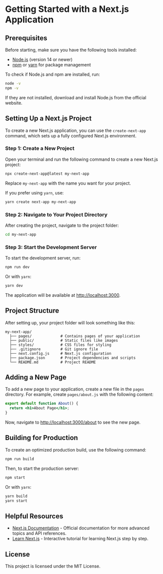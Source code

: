 # Getting Started with a Next.js Application

## Prerequisites

Before starting, make sure you have the following tools installed:

- [Node.js](https://nodejs.org/) (version 14 or newer)
- [npm](https://www.npmjs.com/) or [yarn](https://yarnpkg.com/) for package management

To check if Node.js and npm are installed, run:

```bash
node -v
npm -v
```

If they are not installed, download and install Node.js from the official website.

## Setting Up a Next.js Project

To create a new Next.js application, you can use the `create-next-app` command, which sets up a fully configured Next.js environment.

### Step 1: Create a New Project

Open your terminal and run the following command to create a new Next.js project:

```bash
npx create-next-app@latest my-next-app
```

Replace `my-next-app` with the name you want for your project.

If you prefer using `yarn`, use:

```bash
yarn create next-app my-next-app
```

### Step 2: Navigate to Your Project Directory

After creating the project, navigate to the project folder:

```bash
cd my-next-app
```

### Step 3: Start the Development Server

To start the development server, run:

```bash
npm run dev
```

Or with `yarn`:

```bash
yarn dev
```

The application will be available at [http://localhost:3000](http://localhost:3000).

## Project Structure

After setting up, your project folder will look something like this:

```
my-next-app/
  ├── pages/             # Contains pages of your application
  ├── public/            # Static files like images
  ├── styles/            # CSS files for styling
  ├── .gitignore         # Git ignore file
  ├── next.config.js     # Next.js configuration
  ├── package.json       # Project dependencies and scripts
  └── README.md          # Project README
```

## Adding a New Page

To add a new page to your application, create a new file in the `pages` directory. For example, create `pages/about.js` with the following content:

```jsx
export default function About() {
  return <h1>About Page</h1>;
}
```

Now, navigate to [http://localhost:3000/about](http://localhost:3000/about) to see the new page.

## Building for Production

To create an optimized production build, use the following command:

```bash
npm run build
```

Then, to start the production server:

```bash
npm start
```

Or with `yarn`:

```bash
yarn build
yarn start
```

## Helpful Resources

- [Next.js Documentation](https://nextjs.org/docs) - Official documentation for more advanced topics and API references.
- [Learn Next.js](https://nextjs.org/learn) - Interactive tutorial for learning Next.js step by step.

## License

This project is licensed under the MIT License.
